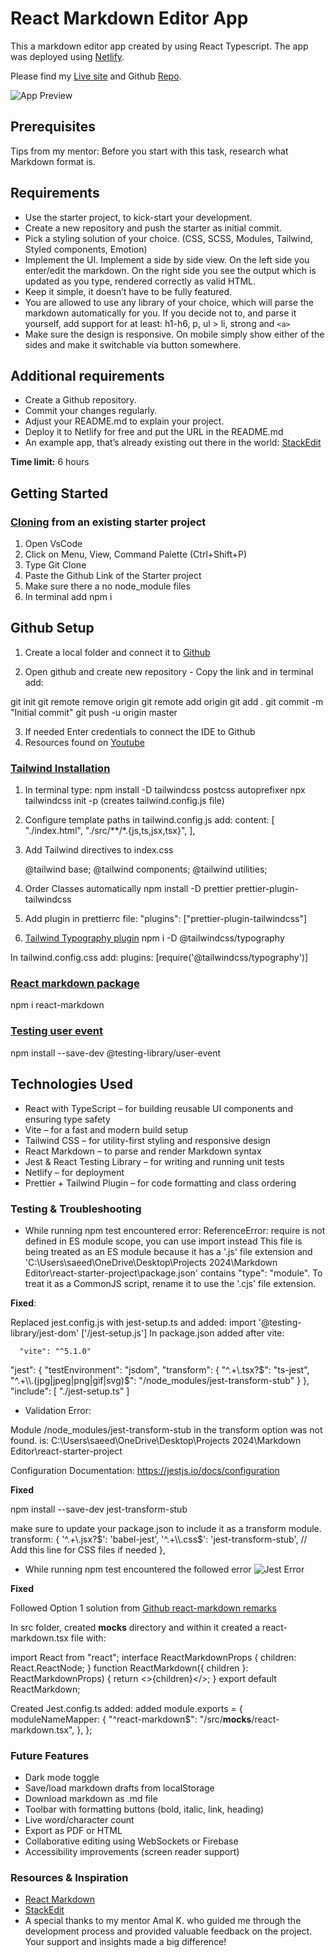 # React Markdown Editor App

This a markdown editor app created by using React Typescript.
The app was deployed using [Netlify](https://www.netlify.com/).

Please find my [Live site](https://as-markdowneditor.netlify.app/) and Github [Repo](https://github.com/aimansae/as-markdown-editor).


![App Preview](/react-starter-project/public/assets/amIResponsive.PNG)

## Prerequisites

Tips from my mentor: Before you start with this task, research what Markdown format is.

## Requirements

- Use the starter project, to kick-start your development.
- Create a new repository and push the starter as initial commit.
- Pick a styling solution of your choice. (CSS, SCSS, Modules, Tailwind, Styled components, Emotion)
- Implement the UI. Implement a side by side view. On the left side you enter/edit the markdown. On the right side you see the output which is updated as you type, rendered correctly as valid HTML.
- Keep it simple, it doesn’t have to be fully featured.
- You are allowed to use any library of your choice, which will parse the markdown automatically for you. If you decide not to, and parse it yourself, add support for at least: h1-h6, p, ul > li, strong and `<a>`
- Make sure the design is responsive. On mobile simply show either of the sides and make it switchable via button somewhere.

## Additional requirements

- Create a Github repository.
- Commit your changes regularly.
- Adjust your README.md to explain your project.
- Deploy it to Netlify for free and put the URL in the README.md
- An example app, that’s already existing out there in the world: 
[StackEdit](https://stackedit.io/app)

**Time limit:** 6 hours

## Getting Started

### [Cloning](https://www.youtube.com/watch?v=i8KuDon82KM&ab_channel=h3webdevtuts) from an existing starter project

1. Open VsCode
2. Click on Menu, View, Command Palette (Ctrl+Shift+P)
3. Type Git Clone
4. Paste the Github Link of the Starter project
5. Make sure there a no node_module files
6. In terminal add npm i

## Github Setup

1. Create a local folder and connect it to [Github](https://github.com/)

2. Open github and create new repository - Copy the link and in terminal add:

git init
git remote remove origin
git remote add origin <your-repo-link>
git add .
git commit -m "Initial commit"
git push -u origin master

3. If needed Enter credentials to connect the IDE to Github
4. Resources found on [Youtube](https://www.youtube.com/watch?v=vbQ2bYHxxEA)

### [Tailwind Installation](https://tailwindcss.com/docs/guides/vite)

1. In terminal type:
   npm install -D tailwindcss postcss autoprefixer
   npx tailwindcss init -p (creates tailwind.config.js file)

2. Configure template paths in tailwind.config.js add:
   content: [ "./index.html", "./src/**/*.{js,ts,jsx,tsx}", ],

3. Add Tailwind directives to index.css

   @tailwind base;
   @tailwind components;
   @tailwind utilities;

4. Order Classes automatically
   npm install -D prettier prettier-plugin-tailwindcss

5. Add plugin in prettierrc file:
   "plugins": ["prettier-plugin-tailwindcss"]

6. [Tailwind Typography plugin](https://tailwindcss.com/docs/plugins#typography)
   npm i -D @tailwindcss/typography

In tailwind.config.css add:
plugins: [require('@tailwindcss/typography')]

### [React markdown package](https://www.npmjs.com/package/react-markdown/v/8.0.6)

npm i react-markdown

### [Testing user event](https://testing-library.com/docs/user-event/install)
npm install --save-dev @testing-library/user-event


## Technologies Used
- React with TypeScript – for building reusable UI components and ensuring type safety
- Vite – for a fast and modern build setup
- Tailwind CSS – for utility-first styling and responsive design
- React Markdown – to parse and render Markdown syntax
- Jest & React Testing Library – for writing and running unit tests
- Netlify – for deployment
- Prettier + Tailwind Plugin – for code formatting and class ordering

### Testing & Troubleshooting

- While running npm test encountered error:
ReferenceError: require is not defined in ES module scope, you can use import instead
This file is being treated as an ES module because it has a '.js' file extension and 'C:\Users\saeed\OneDrive\Desktop\Projects 2024\Markdown Editor\react-starter-project\package.json' contains "type": "module". To treat it as a CommonJS script, rename it to use the '.cjs' file extension.

**Fixed**:

Replaced jest.config.js with jest-setup.ts and added:
import '@testing-library/jest-dom'
['<rootDir>/jest-setup.js']
In package.json added after vite:

      "vite": "^5.1.0"


"jest": {
"testEnvironment": "jsdom",
"transform": {
"^.+\\.tsx?$": "ts-jest",
      "^.+\\.(jpg|jpeg|png|gif|svg)$": "<rootDir>/node_modules/jest-transform-stub"
}
},
"include": [
"./jest-setup.ts"
]

- Validation Error:

Module <rootDir>/node_modules/jest-transform-stub in the transform option was not found.
<rootDir> is: C:\Users\saeed\OneDrive\Desktop\Projects
2024\Markdown Editor\react-starter-project

Configuration Documentation:
https://jestjs.io/docs/configuration


**Fixed**

npm install --save-dev jest-transform-stub

make sure to update your package.json to include it as a transform module.  
 transform: {
'^.+\\.jsx?$': 'babel-jest',
    '^.+\\.css$': 'jest-transform-stub', // Add this line for CSS files if needed
},


- While running npm test encountered the followed error
![Jest Error](/react-starter-project/public/assets/markdown-error.PNG)

**Fixed** 

Followed Option 1 solution from [Github react-markdown remarks](https://github.com/remarkjs/react-markdown/issues/635#issuecomment-956158474)

In src folder, created __mocks__
directory and within it created a react-markdown.tsx file with:

import React from "react";
interface ReactMarkdownProps {
  children: React.ReactNode;
}
function ReactMarkdown({ children }: ReactMarkdownProps) {
  return <>{children}</>;
}
export default ReactMarkdown;

Created  Jest.config.ts added:
added module.exports = {
  moduleNameMapper: {
    "^react-markdown$": "<rootDir>/src/__mocks__/react-markdown.tsx",
  },
};

### Future Features

- Dark mode toggle
- Save/load markdown drafts from localStorage
- Download markdown as .md file
- Toolbar with formatting buttons (bold, italic, link, heading)
- Live word/character count
- Export as PDF or HTML
- Collaborative editing using WebSockets or Firebase
- Accessibility improvements (screen reader support)

### Resources & Inspiration
- [React Markdown](https://www.npmjs.com/package/react-markdown/v/8.0.6)
- [StackEdit](https://stackedit.io/)
- A special thanks to my mentor Amal K. who guided me through the development process and provided valuable feedback on the project. Your support and insights made a big difference!

 